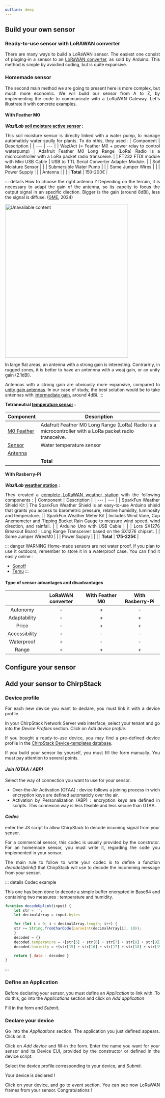 ```yaml
---
outline: deep
---
```

<div style="text-align: justify"> 

## Build your own sensor
### Ready-to-use sensor with LoRAWAN converter
There are many ways to build a LoRaWAN sensor. The easiest one consist of pluging-in a sensor to an [LoRaWAN converter](https://eu.robotshop.com/fr/products/dragino-rs485-ln-rs485-to-lorawan-converter-868-mhz?gad_source=1&gclid=Cj0KCQjwqP2pBhDMARIsAJQ0Czo4W4Ad2Rkd8LrDPtcQDqOVRrOA1BdEKZSq0wmOhdydOwMRTf4MdNUaAlJJEALw_wcB), as sold by Arduino. 
This method is simple by avoidind coding, but is quite expansive.

### Homemade sensor
The second main method we are going to present here is more complex, but much more economic. We will build our sensor from A to Z, by implementing the code to communicate with a LoRaWAN Gateway. Let's illustrate it with concrete examples.

#### With Feather M0
***WaziLab* [soil moisture active sensor](https://lab.waziup.io/solutions/waziup/automatic-irrigation) :**

This soil moisture sensor is directly linked with a water pump, to manage automaticly water spully for plants. To do nthis, they used : 
| Component | Description |
| --- | --- |
| WaziAct (= Feather M0 + power relay to control waterpump) | Adafruit Feather M0 Long Range (LoRa) Radio is a microcontroller with a LoRa packet radio transceive. |
| FT232 FTDI module with Mini USB Cable | USB to TTL Serial Converter Adapter Module. |
| Soil Moisture Sensor | |
| Submersible Water Pump | |
| Some Jumper Wires | |
| Power Supply | |
| Antenna | |
| | **Total** | 150-200€ |

::: details How to choose the right antenna ?
Depending on the terrain, it is necessary to adapt the gain of the antenna, so its capcity to focus the output signal in an specific diection. Bigger is the gain (around 8dBi), less the signal is diffuse. ([GME](https://www.gme.net.au/au/news/understanding-antenna-gain-and-dbi/), 2024)

<img src='../public/gain_antenna.jpg' 
        alt="Unavailable content"
        style="display: slock; margin: 0 auto"
        width="400" height="500" />


In large flat areas, an antenna with a strong gain is interesting. Contrarirly, in rugged zones, it is better to have an antennna with a weaj gain, or an unity gain (2.1dBi).

Antennas with a strong gain are obviously more expansive, compared to [unity gain antennas](https://shop.imst.de/wireless-modules/accessories/19/sma-antenna-for-ic880a-spi-wsa01-im880b-and-lite-gateway). In our case of study, the best solution would be to take antennas with [intermediate gain](https://www.distrelec.fr/fr/antenne-wi-fi-blanc-dbi-rp-tnc-male-168-5mm-vis-cisco-air-ant2524dw/p/30244239?trackQuery=cat-DNAV_PL_3525686&pos=2&origPos=2&origPageSize=50&track=true&sid=fcfebca9204ef3f78f3df2c3975f650e60a4bdb0), around 4dBi.
:::

**Tetraneutral [temperature sensor](https://docs.lora.tetaneutral.net/tutorials/capteur-temperature/) :** 

| Component | Description |
| --- | --- |
| [M0 Feather](https://www.adafruit.com/product/3178) | Adafruit Feather M0 Long Range (LoRa) Radio is a microcontroller with a LoRa packet radio transceive. |
| [Sensor](https://fr.rs-online.com/web/p/thermistances/1241082) | Water temperature sensor |
| [Antenna](https://www.distrelec.fr/fr/antenne-wi-fi-blanc-dbi-rp-tnc-male-168-5mm-vis-cisco-air-ant2524dw/p/30244239?trackQuery=cat-DNAV_PL_3525686&pos=2&origPos=2&origPageSize=50&track=true&sid=fcfebca9204ef3f78f3df2c3975f650e60a4bdb0) | |
| | **Total** | 100-150€ |

#### With Rasberry-Pi
***WaziLab* [weather station](https://lab.waziup.io/solutions/waziup/weather-station) :**

They created a [complete LoRaWAN weather station](https://lab.waziup.io/solutions/waziup/weather-station
) with the following components : 
| Component | Description |
| --- | --- |
| SparkFun Weather Shield Kit | The SparkFun Weather Shield is an easy-to-use Arduino shield that grants you access to barometric pressure, relative humidity, luminosity and temperature.  |
| SparkFun Weather Meter Kit | Includes Wind Vane, Cup Anemometer and Tipping Bucket Rain Gauge to measure wind speed, wind direction, and rainfall. |
| Arduino Uno with USB Cable | |
| Lora SX1276 Breakout Board | Long Range Transceiver based on the SX1276 chipset. |
| Some Jumper WiresM0 | |
| Power Supply | |
| | **Total** | **175-225€** |

::: danger WARNING
Home-made sensors are not water proof. If you plan to use it outdoors, remember to store it in a waterproof case. You can find it easily online :
- [Sonoff](https://www.domotique-store.fr/accessoires/6980-boitier-etanche-sonoff-ip66.html?gad_source=1&gclid=Cj0KCQjwwYSwBhDcARIsAOyL0fhNxBflWlKDEHmuZ8Z2kmjT_SMlFDURXIc6uCBC8RuWNV-gFOm5sroaAp15EALw_wcB)
- [Temu](https://www.temu.com/fr/kuiper/n9.html?subj=googleshopping-landingpage&_bg_fs=1&_p_rfs=1&_x_ads_channel=google&_x_ads_sub_channel=shopping&_x_login_type=Google&_x_vst_scene=adg&mkt_rec=1&goods_id=601099530113542&sku_id=17592275353926&_x_ns_sku_id=17592275353926&_x_gmc_account=742384653&_x_ads_account=5198328713&_x_ads_set=20819421092&_x_ads_id=153466930022&_x_ads_creative_id=682926604759&_x_ns_source=g&_x_ns_gclid=Cj0KCQjwwYSwBhDcARIsAOyL0fjazpugY7K59j_NqG2mBReFrweP6MeJnG7jbpJx5hSc4TLR0CePiiQaAp3ZEALw_wcB&_x_ns_placement=&_x_ns_match_type=&_x_ns_ad_position=&_x_ns_product_id=17592275353926&_x_ns_target=&_x_ns_devicemodel=&_x_ns_wbraid=Cj4KCAjwnv-vBhBvEi4ADXlqcNO2KeMucE1s9ZlANb8-vDJV5P9fxNeMTwQljU9a169SipcPuHiWwGzZGgK_zA&_x_ns_gbraid=0AAAAAo4mICGWvyK0gbxLYzuwuhaS0WMNx&_x_ns_targetid=pla-2260871609456&gad_source=1&gclid=Cj0KCQjwwYSwBhDcARIsAOyL0fjazpugY7K59j_NqG2mBReFrweP6MeJnG7jbpJx5hSc4TLR0CePiiQaAp3ZEALw_wcB&adg_ctx=f-87174f24)
:::


#### Type of sensor advantages and disadvantages
<center>

| | LoRaWAN converter | With Feather M0 | With Rasberry-Pi |
|:-:|:-:|:-:|:-:|
| Autonomy | - | + | - |
| Adaptability | - | + | + |
| Price | - | + | + |
| Accessibility | + | - | - |
| Waterproof | + | - | - |
| Range | + | + | + |

</center>

## Configure your sensor
## Add your sensor to ChirpStack
### Device profile
For each new device you want to declare, you must link it with a device profile.

In your ChirpStack Network Server web interface, select your tenant and go into the *Device Profiles* section. Click on *Add device profile*.

If you bought a ready-to-use device, you may find a pre-defined device profile in the [ChirpStack Device-templates database](https://www.chirpstack.io/docs/chirpstack/use/device-profile-templates.html).

If you build your sensor by yourself, you must fill the form manually. You must pay attention to several points.

#### *Join (OTAA / ABP)* 
Select the way of connection you want to use for your sensor. 

- Over-the-Air Activation (OTAA) : device follows a joining process in wich encryption keys are defined automaticly over the air.
- Activation by Personalization (ABP) : encryption keys are defined in scripts. This connexion way is less flexible and less secure than OTAA.

#### *Codec* 
enter the JS script to allow ChirpStack to decode incoming signal from your sensor. 

For a commercial sensor, this codec is usually provided by the construtor. For an homemade sensor, you must write it, regarding the code you implemented in your sensor.

The main rule to follow to write your codec is to define a function *decodeUplink()* that ChirpStack will use to decode the incomming message from your sensor.

::: details Codec example

This one has been done to decode a simple buffer encrypted in Base64 and containing two measures : temperature and humidity.

```js
function decodeUplink(input) {
    let str = '';
    let decimalArray = input.bytes

    for (let i = 0; i < decimalArray.length; i++) {
    str += String.fromCharCode(parseInt(decimalArray[i], 10));
    }
    decoded = {}
    decoded.temperature = +[str[5] + str[6] + str[7] + str[8] + str[9]]
    decoded.humidity = +[str[15] + str[16] + str[17] + str[18] + str[19]]

    return { data : decoded }
}
```
:::


### Define an Application

Before declaring your sensor, you must define an *Application* to link with. To do this, go into the *Applications* section and click on *Add application*

Fill in the form and *Submit*.

### Declare your device

Go into the *Applications* section. The application you just defined appears. Click on it. 

Click on *Add device* and fill-in the form. Enter the name you want for your sensor and its Device EUI, provided by the constructor or defined in the device script.

Select the device profile corresponding to your device, and *Submit*.

Your device is declared ! 

Click on your device, and go to *event* section. You can see now LoRaWAN frames from your sensor. Congratulations ! 

</div>